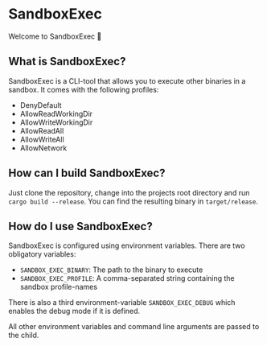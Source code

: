 SandboxExec
===========
Welcome to SandboxExec 🎉


What is SandboxExec?
--------------------
SandboxExec is a CLI-tool that allows you to execute other binaries in a sandbox.
It comes with the following profiles:
 - DenyDefault 
 - AllowReadWorkingDir
 - AllowWriteWorkingDir
 - AllowReadAll
 - AllowWriteAll	
 - AllowNetwork

How can I build SandboxExec?
----------------------------
Just clone the repository, change into the projects root directory and run `cargo build --release`.
You can find the resulting binary in `target/release`.

How do I use SandboxExec?
-------------------------
SandboxExec is configured using environment variables. There are two obligatory variables:
 - `SANDBOX_EXEC_BINARY`: The path to the binary to execute
 - `SANDBOX_EXEC_PROFILE`: A comma-separated string containing the sandbox profile-names
 
There is also a third environment-variable `SANDBOX_EXEC_DEBUG` which enables the debug mode if it
is defined.

All other environment variables and command line arguments are passed to the child.